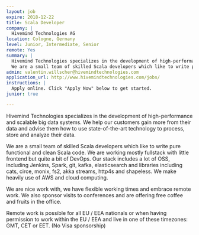 ```yaml
---
layout: job
expire: 2018-12-22
title: Scala Developer
company: |
  Hivemind Technologies AG
location: Cologne, Germany
level: Junior, Intermediate, Senior
remote: Yes
summary: |
  Hivemind Technologies specializes in the development of high-performance and scalable big data systems. We help our customers gain more from their data and advise them how to use state-of-the-art technology to process, store and analyze their data.
  We are a small team of skilled Scala developers which like to write pure functional and clean Scala code. We are working mostly fullstack with little frontend but quite a bit of DevOps.
admin: valentin.willscher@hivemindtechnologies.com
application_url: http://www.hivemindtechnologies.com/jobs/
instructions: |
  Apply online. Click "Apply Now" below to get started.
junior: true

---
```


<!-- break -->

Hivemind Technologies specializes in the development of high-performance and scalable big data systems. We help our customers gain more from their data and advise them how to use state-of-the-art technology to process, store and analyze their data.

We are a small team of skilled Scala developers which like to write pure functional and clean Scala code. We are working mostly fullstack with little frontend but quite a bit of DevOps. Our stack includes a lot of OSS, including Jenkins, Spark, git, kafka, elasticsearch and libraries including cats, circe, monix, fs2, akka streams, http4s and shapeless. We make heavily use of AWS and cloud computing.

We are nice work with, we have flexible working times and embrace remote work. We also sponsor visits to conferences and are offering free coffee and fruits in the office.

Remote work is possible for all EU / EEA nationals or when having permission to work within the EU / EEA and live in one of these timezones: GMT, CET or EET. (No Visa sponsorship)
